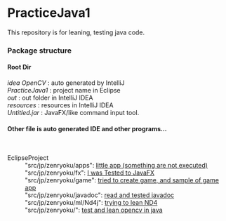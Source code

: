 # PracticeJava1
This repository is for leaning, testing java code. <br>
### Package structure
#### Root Dir
*idea	OpenCV*  : auto generated by IntelliJ<BR>
*PracticeJava1* : project name in Eclipse<BR>
*out*	          : out folder in IntelliJ IDEA<BR>
*resources*     : resources in IntelliJ IDEA<BR>
*Untitled.jar*  : JavaFX/like command input tool. <BR>
#### Other file is auto generated IDE and other programs...
<BR>
<dl><dt>EclipseProject</dt>
<dd>"src/jp/zenryoku/apps": <a href="https://github.com/ZenryokuService/PracticeJava1/tree/master/PracticeJava1/src/jp/zenryoku/apps">little app (something are not executed)</a></dd>
<dd>"src/jp/zenryoku/fx": <a href="https://github.com/ZenryokuService/PracticeJava1/tree/master/PracticeJava1/src/jp/zenryoku/fx">I was Tested to JavaFX</a> </dd>
<dd>"src/jp/zenryoku/game": <a href="https://github.com/ZenryokuService/PracticeJava1/tree/master/PracticeJava1/src/jp/zenryoku/game">tried to create game, and sample of game app</a></dd>
<dd>"src/jp/zenryoku/javadoc": <a href="https://github.com/ZenryokuService/PracticeJava1/tree/master/PracticeJava1/src/jp/zenryoku/javadoc">read and tested javadoc</a></dd>
<dd>"src/jp/zenryoku/ml/Nd4j": <a href="https://github.com/ZenryokuService/PracticeJava1/tree/master/PracticeJava1/src/jp/zenryoku/ml/nd4j">trying to lean ND4</a></dd>
<dd>"src/jp/zenryoku/": <a href="https://github.com/ZenryokuService/PracticeJava1/tree/master/PracticeJava1/src/jp/zenryoku/opencv">test and lean opencv in java</a></dd>
